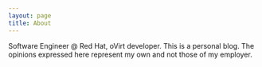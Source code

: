 ```yaml
---
layout: page
title: About
---
```


Software Engineer @ Red Hat, oVirt developer. This is a personal blog. The opinions expressed here represent my own and not those of my employer.
